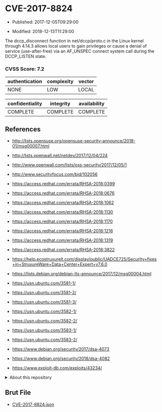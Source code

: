 # CVE-2017-8824

- Published: 2017-12-05T09:29:00

- Modified: 2018-12-13T11:29:00

The dccp_disconnect function in net/dccp/proto.c in the Linux kernel through 4.14.3 allows local users to gain privileges or cause a denial of service (use-after-free) via an AF_UNSPEC connect system call during the DCCP_LISTEN state.

### CVSS Score: **7.2**

| authentication | complexity | vector |
| --- | --- | --- |
| NONE | LOW | LOCAL |

| confidentiality | integrity | availability |
| --- | --- | --- |
| COMPLETE | COMPLETE | COMPLETE |

## References

* http://lists.opensuse.org/opensuse-security-announce/2018-01/msg00007.html

* http://lists.openwall.net/netdev/2017/12/04/224

* http://www.openwall.com/lists/oss-security/2017/12/05/1

* http://www.securityfocus.com/bid/102056

* https://access.redhat.com/errata/RHSA-2018:0399

* https://access.redhat.com/errata/RHSA-2018:0676

* https://access.redhat.com/errata/RHSA-2018:1062

* https://access.redhat.com/errata/RHSA-2018:1130

* https://access.redhat.com/errata/RHSA-2018:1170

* https://access.redhat.com/errata/RHSA-2018:1216

* https://access.redhat.com/errata/RHSA-2018:1319

* https://access.redhat.com/errata/RHSA-2018:3822

* https://help.ecostruxureit.com/display/public/UADCE725/Security+fixes+in+StruxureWare+Data+Center+Expert+v7.6.0

* https://lists.debian.org/debian-lts-announce/2017/12/msg00004.html

* https://usn.ubuntu.com/3581-1/

* https://usn.ubuntu.com/3581-2/

* https://usn.ubuntu.com/3581-3/

* https://usn.ubuntu.com/3582-1/

* https://usn.ubuntu.com/3582-2/

* https://usn.ubuntu.com/3583-1/

* https://usn.ubuntu.com/3583-2/

* https://www.debian.org/security/2017/dsa-4073

* https://www.debian.org/security/2018/dsa-4082

* https://www.exploit-db.com/exploits/43234/

<details>
<summary>About this repository</summary> 

  This repository is part of the project [Live Hack CVE](https://github.com/Live-Hack-CVE). Main website can be found [www.live-hack.org](https://www.live-hack.org) 
  
  Made by [Sn0wAlice](https://github.com/Sn0wAlice) for the people that care about security and need to have a feed of the latest CVEs. Hope you enjoy it, don't forget to star the repo and follow me on [Twitter](https://twitter.com/Sn0wAlice) and [Github](https://github.com/Sn0wAlice). And that is my [personnal website](https://www.alice-snow.me/)

  - [Home Page](https://github.com/Live-Hack-CVE)
  - [Framework](https://github.com/Live-Hack-CVE/cve-framework)
  - [CVE database](https://github.com/Live-Hack-CVE/full_database)
  - [Changelog](https://github.com/Live-Hack-CVE/Changelog)
</details>

## Brut File

* [CVE-2017-8824.json](https://raw.githubusercontent.com/Live-Hack-CVE/full_database/main/cves/2017/CVE-2017-8824.json)

